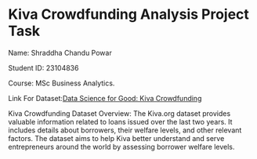 # Kiva Crowdfunding Analysis Project Task 

Name: Shraddha Chandu Powar 

Student ID: 23104836 

Course: MSc Business Analytics. 

Link For Dataset:[Data Science for Good: Kiva Crowdfunding](https://www.kaggle.com/datasets/kiva/data-science-for-good-kiva-crowdfunding) 

Kiva Crowdfunding Dataset Overview: The Kiva.org dataset provides valuable information related to loans issued over the last two years. It includes details about borrowers, their welfare levels, and other relevant factors. The dataset aims to help Kiva better understand and serve entrepreneurs around the world by assessing borrower welfare levels.
